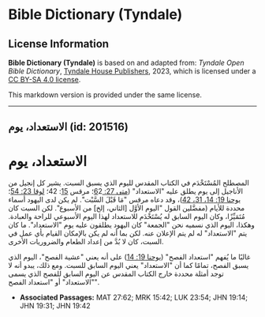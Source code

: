 # Bible Dictionary (Tyndale)

## License Information

**Bible Dictionary (Tyndale)** is based on and adapted from: _Tyndale Open Bible Dictionary_, [Tyndale House Publishers](https://tyndaleopenresources.com/), 2023, which is licensed under a [CC BY-SA 4.0 license](https://creativecommons.org/licenses/by-sa/4.0/legalcode.en).

This markdown version is provided under the same license.



--------------------------------

## الاستعداد، يوم (id: 201516)

الاستعداد، يوم
==============

المصطلح المُسْتَخْدَم في الكتاب المقدس لليوم الذي يسبق السبت. يشير كل إنجيل من الأناجيل إلى يوم يطلق عليه "الاستعداد" ([متى 27: 6](https://ref.ly/Matt27:62)2؛ مرقس [15](https://ref.ly/Mark15:42): 42؛ [لوقا 23: 54](https://ref.ly/Luke23:54)؛ [يوحنا 19: 14، 31، 42](https://ref.ly/John19:14))، وقد دعاه مرقس "مَا قَبْلَ السَّبْت". لم يكن لدى اليهود أسماء محددة للأيام (مفضَّلين القول "اليوم الأوَّل \[الثاني، إلخ] من الأسبوع". لكن السبت كان مُتَمَيِّزًا، وكان اليوم السابق له يُسْتَخْدَم للاستعداد لهذا اليوم الأسبوعي للراحة والعبادة. وهكذا، اليوم الذي نسميه نحن "الجمعة" كان اليهود يطلقون عليه يوم "الاستعداد". ما كان يتم "الاستعداد" له لم يتم الإعلان عنه. لكن بما أنه لم يكن بالإمكان القيام بأي عمل في السبت، كان لا بُدَّ من إعداد الطعام والضروريات الأخرى.

غالبًا ما يُفهم "استعداد الفصح" ([يوحنا 19: 14](https://ref.ly/John19:14)) على أنه يعني "عشية الفصح"، اليوم الذي يسبق الفصح، تمامًا كما أن "الاستعداد" يعني اليوم السابق للسبت. ومع ذلك، يبدو أنه لا توجد أمثلة محددة خارج الكتاب المقدس عن اليوم السابق للفصح الذي يسمى "الاستعداد" أو "استعداد الفصح".

* **Associated Passages:** MAT 27:62; MRK 15:42; LUK 23:54; JHN 19:14; JHN 19:31; JHN 19:42

